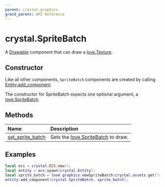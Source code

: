 ```yaml
---
parent: crystal.graphics
grand_parent: API Reference
---
```


# crystal.SpriteBatch

A [Drawable](/crystal/api/graphics/drawable) component that can draw a [love.Texture](https://love2d.org/wiki/Texture).

## Constructor

Like all other components, `SpriteBatch` components are created by calling [Entity:add_component](/crystal/api/ecs/entity_add_component).

The constructor for SpriteBatch expects one optional argument, a [love.SpriteBatch](https://love2d.org/wiki/SpriteBatch).

## Methods

| Name                                              | Description                                                               |
| :------------------------------------------------ | :------------------------------------------------------------------------ |
| [set_sprite_batch](sprite_batch_set_sprite_batch) | Sets the [love.SpriteBatch](https://love2d.org/wiki/SpriteBatch) to draw. |

## Examples

```lua
local ecs = crystal.ECS:new();
local entity = ecs:spawn(crystal.Entity);
local sprite_batch = love.graphics.newSpriteBatch(crystal.assets.get("assets/tiles.png"), 200);
entity:add_component(crystal.SpriteBatch, sprite_batch);
```
